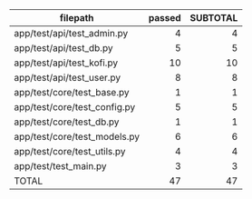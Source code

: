 |           filepath           | passed | SUBTOTAL |
| ---------------------------- | -----: | -------: |
| app/test/api/test_admin.py   |      4 |        4 |
| app/test/api/test_db.py      |      5 |        5 |
| app/test/api/test_kofi.py    |     10 |       10 |
| app/test/api/test_user.py    |      8 |        8 |
| app/test/core/test_base.py   |      1 |        1 |
| app/test/core/test_config.py |      5 |        5 |
| app/test/core/test_db.py     |      1 |        1 |
| app/test/core/test_models.py |      6 |        6 |
| app/test/core/test_utils.py  |      4 |        4 |
| app/test/test_main.py        |      3 |        3 |
| TOTAL                        |     47 |       47 |
